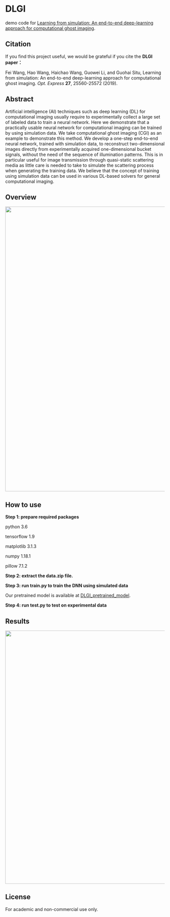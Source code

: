 # DLGI
demo code for [Learning from simulation: An end-to-end deep-learning approach for computational ghost imaging](https://opg.optica.org/oe/fulltext.cfm?uri=oe-27-18-25560&id=417106).

## Citation
If you find this project useful, we would be grateful if you cite the **DLGI paper：**

Fei Wang, Hao Wang, Haichao Wang, Guowei Li, and Guohai Situ, Learning from simulation: An end-to-end deep-learning approach for computational ghost imaging. *Opt. Express* **27**, 25560-25572 (2019).

## Abstract
Artificial intelligence (AI) techniques such as deep learning (DL) for computational imaging usually require to experimentally collect a large set of labeled data to train a neural network. Here we demonstrate that a practically usable neural network for computational imaging can be trained by using simulation data. We take computational ghost imaging (CGI) as an example to demonstrate this method. We develop a one-step end-to-end neural network, trained with simulation data, to reconstruct two-dimensional images directly from experimentally acquired one-dimensional bucket signals, without the need of the sequence of illumination patterns. This is in particular useful for image transmission through quasi-static scattering media as little care is needed to take to simulate the scattering process when generating the training data. We believe that the concept of training using simulation data can be used in various DL-based solvers for general computational imaging.

## Overview
<img src='https://opg.optica.org/getimagev2.cfm?img=46zJdtApaV97%2B9ndrYMkWFLBoAafOUC8FhR2zAxpBpA%3D' width = '900'/>

## How to use
**Step 1: prepare required packages**

python 3.6

tensorflow 1.9

matplotlib 3.1.3

numpy 1.18.1

pillow 7.1.2

**Step 2: extract the data.zip file.**

**Step 3: run train.py to train the DNN using simulated data**

Our pretrained model is available at [DLGI_pretrained_model](https://drive.google.com/file/d/12DmpaUAVgL5srvdEyst4M0ZEYAwpF9Sw/view?usp=sharing).

**Step 4: run test.py to test on experimental data**

## Results
<img src='https://opg.optica.org/getimagev2.cfm?img=lpPlLTEXInXX6MLyDMvBFDVCRka7tl0PN9%2BqTuSQxwI%3D' width = '800'/>

## License
For academic and non-commercial use only.
